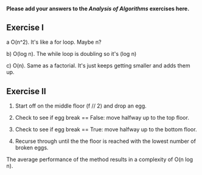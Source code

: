 #### Please add your answers to the ***Analysis of  Algorithms*** exercises here.

## Exercise I

a O(n^2). It's like a for loop. Maybe n?


b) O(log n).  The while loop is doubling so it's (log n)


c) O(n). Same as a factorial. It's just keeps getting smaller and adds them up.

## Exercise II

 1. Start off on the middle floor (f // 2) and drop an egg. 

 2. Check to see if egg break == False: move halfway up to the top floor. 
 
 3. Check to see if egg break == True: move halfway up to the bottom floor.
 
 4. Recurse through until the the floor is reached with the lowest
    number of broken eggs.

  The average performance of the method results in a complexity of O(n log n).

